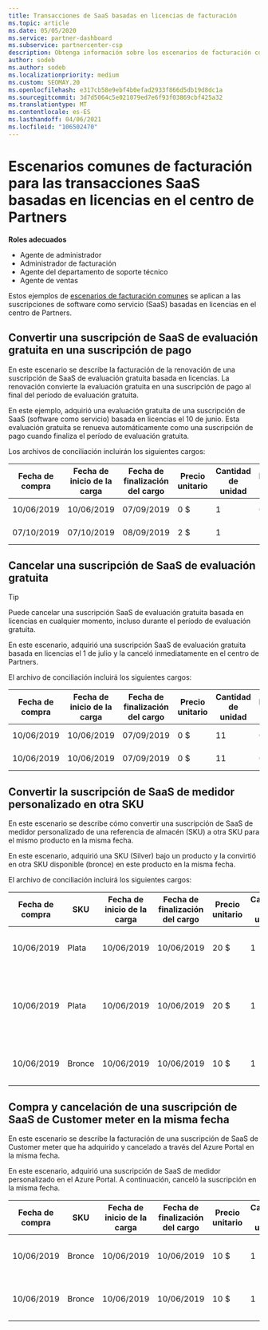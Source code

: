 ```yaml
---
title: Transacciones de SaaS basadas en licencias de facturación
ms.topic: article
ms.date: 05/05/2020
ms.service: partner-dashboard
ms.subservice: partnercenter-csp
description: Obtenga información sobre los escenarios de facturación comunes en el centro de partners para transacciones de software como servicio (SaaS) basadas en licencias.
author: sodeb
ms.author: sodeb
ms.localizationpriority: medium
ms.custom: SEOMAY.20
ms.openlocfilehash: e317cb58e9ebf4b0efad2933f866d5db19d8dc1a
ms.sourcegitcommit: 3d7d5064c5e021079ed7e6f93f03869cbf425a32
ms.translationtype: MT
ms.contentlocale: es-ES
ms.lasthandoff: 04/06/2021
ms.locfileid: "106502470"
---
```

# <a name="common-billing-scenarios-for-license-based-saas-transactions-in-partner-center"></a>Escenarios comunes de facturación para las transacciones SaaS basadas en licencias en el centro de Partners

**Roles adecuados**

- Agente de administrador
- Administrador de facturación
- Agente del departamento de soporte técnico
- Agente de ventas


Estos ejemplos de [escenarios de facturación comunes](common-billing-scenarios.md) se aplican a las suscripciones de software como servicio (SaaS) basadas en licencias en el centro de Partners.

## <a name="convert-a-free-trial-saas-subscription-to-a-paid-subscription"></a>Convertir una suscripción de SaaS de evaluación gratuita en una suscripción de pago

En este escenario se describe la facturación de la renovación de una suscripción de SaaS de evaluación gratuita basada en licencias. La renovación convierte la evaluación gratuita en una suscripción de pago al final del período de evaluación gratuita.

En este ejemplo, adquirió una evaluación gratuita de una suscripción de SaaS (software como servicio) basada en licencias el 10 de junio. Esta evaluación gratuita se renueva automáticamente como una suscripción de pago cuando finaliza el período de evaluación gratuita.

Los archivos de conciliación incluirán los siguientes cargos:

| Fecha de compra | Fecha de inicio de la carga | Fecha de finalización del cargo | Precio unitario | Cantidad de unidad | Importe total | Tipo de cargo | Descripción de la suscripción |
| ------------- | ----------------- | --------------- | ---------- | ------------- | ------------ | ----------- | ----------------- |
| 10/06/2019 | 10/06/2019 | 07/09/2019 | 0 $ | 1 | 0 $ | Nuevo | Evaluación gratuita |
| 07/10/2019 | 07/10/2019 | 08/09/2019 | 2 $ | 1 | 2 $ | Renovación | Suscripción de pago |

## <a name="cancel-a-free-trial-saas-subscription"></a>Cancelar una suscripción de SaaS de evaluación gratuita

> [!TIP]
> Puede cancelar una suscripción SaaS de evaluación gratuita basada en licencias en cualquier momento, incluso durante el período de evaluación gratuita.

En este escenario, adquirió una suscripción SaaS de evaluación gratuita basada en licencias el 1 de julio y la canceló inmediatamente en el centro de Partners.

El archivo de conciliación incluirá los siguientes cargos:

| Fecha de compra | Fecha de inicio de la carga | Fecha de finalización del cargo | Precio unitario | Cantidad de unidad | Importe total | Tipo de cargo | Descripción de la suscripción |
| ------------- | ----------------- | --------------- | ---------- | ------------- | ------------ | ----------- | ----------------- |
| 10/06/2019 | 10/06/2019 | 07/09/2019 | 0 $ | 11 | 0 $ | Nuevo | Evaluación gratuita |
| 10/06/2019 | 10/06/2019 | 07/09/2019 | 0 $ | 11 | 0 $ | Cancelar | Evaluación gratuita |

## <a name="convert-custom-meter-saas-subscription-to-another-sku"></a>Convertir la suscripción de SaaS de medidor personalizado en otra SKU

En este escenario se describe cómo convertir una suscripción de SaaS de medidor personalizado de una referencia de almacén (SKU) a otra SKU para el mismo producto en la misma fecha.

En este escenario, adquirió una SKU (Silver) bajo un producto y la convirtió en otra SKU disponible (bronce) en este producto en la misma fecha.

El archivo de conciliación incluirá los siguientes cargos:

| Fecha de compra | SKU | Fecha de inicio de la carga | Fecha de finalización del cargo | Precio unitario | Cantidad de unidad | Importe total | Tipo de cargo | Descripción de la suscripción |
| ------------- | ----------------- | ----------------- | --------------- | ---------- | ------------- | ------------ | ----------- | ----------------- |
| 10/06/2019 | Plata | 10/06/2019 | 10/06/2019 | 20 $ | 1 | 20 $ | Nuevo | Suscripción SaaS de medidor personalizado |
| 10/06/2019 | Plata | 10/06/2019 | 10/06/2019 | 20 $ | 1 | -$20 | Convert | Renovación prorrateada para la suscripción SaaS de medidor personalizado |
| 10/06/2019 | Bronce | 10/06/2019 | 10/06/2019 | 10 $ | 1 | 10 $ | Convert | Suscripción SaaS de medidor personalizado |

## <a name="purchase-and-cancel-a-customer-meter-saas-subscription-on-same-date"></a>Compra y cancelación de una suscripción de SaaS de Customer meter en la misma fecha

En este escenario se describe la facturación de una suscripción de SaaS de Customer meter que ha adquirido y cancelado a través del Azure Portal en la misma fecha.

En este escenario, adquirió una suscripción de SaaS de medidor personalizado en el Azure Portal. A continuación, canceló la suscripción en la misma fecha.

| Fecha de compra | SKU | Fecha de inicio de la carga | Fecha de finalización del cargo | Precio unitario | Cantidad de unidad | Importe total | Tipo de cargo | Descripción de la suscripción |
| ------------- | ------------- |----------------- | --------------- | ---------- | ------------- | ------------ | ----------- | ----------------- |
| 10/06/2019 | Bronce | 10/06/2019 | 10/06/2019 | 10 $ | 1 | 10 $ | Nuevo | Suscripción SaaS de medidor personalizado |
| 10/06/2019 | Bronce | 10/06/2019 | 10/06/2019 | 10 $ | 1 | -$10 | CancelImmediate | Suscripción SaaS de medidor personalizado |
